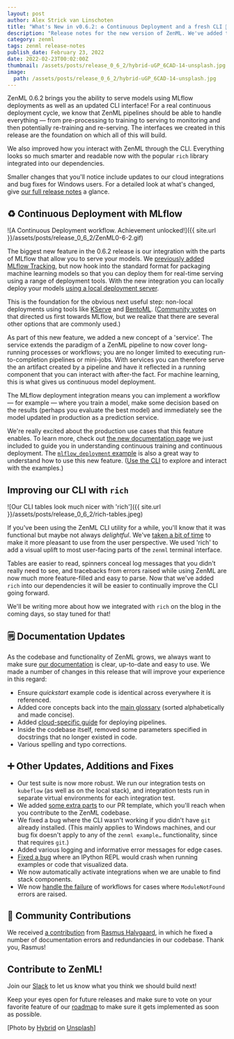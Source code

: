 ```yaml
---
layout: post
author: Alex Strick van Linschoten
title: "What's New in v0.6.2: ♻️ Continuous Deployment and a fresh CLI 👩‍💻"
description: "Release notes for the new version of ZenML. We've added the ability to serve models using MLflow deployments, and we've refreshed how our CLI looks using the popular 'rich' library. You'll also find a lot of smaller improvements, documentation additions and bug fixes in this release."
category: zenml
tags: zenml release-notes
publish_date: February 23, 2022
date: 2022-02-23T00:02:00Z
thumbnail: /assets/posts/release_0_6_2/hybrid-uGP_6CAD-14-unsplash.jpg
image:
  path: /assets/posts/release_0_6_2/hybrid-uGP_6CAD-14-unsplash.jpg
---
```


ZenML 0.6.2 brings you the ability to serve models using MLflow deployments as well as an updated CLI interface! For a real continuous deployment cycle, we know that ZenML pipelines should be able to handle everything — from pre-processing to training to serving to monitoring and then potentially re-training and re-serving. The interfaces we created in this release are the foundation on which all of this will build.

We also improved how you interact with ZenML through the CLI. Everything looks so much smarter and readable now with the popular `rich` library integrated into our dependencies.

Smaller changes that you'll notice include updates to our cloud integrations and bug fixes for Windows users. For a detailed look at what's changed, give [our full release notes](https://github.com/zenml-io/zenml/releases/tag/0.6.2) a glance.

## ♻️ Continuous Deployment with MLflow

![A Continuous Deployment workflow. Achievement unlocked!]({{ site.url }}/assets/posts/release_0_6_2/ZenML0-6-2.gif)

The biggest new feature in the 0.6.2 release is our integration with the parts of MLflow that allow you to serve your models. We [previously added MLflow Tracking](https://blog.zenml.io/zero-five-seven-release/), but now hook into the standard format for packaging machine learning models so that you can deploy them for real-time serving using a range of deployment tools. With the new integration you can locally deploy your models [using a local deployment server](https://mlflow.org/docs/latest/models.html#deploy-mlflow-models).

This is the foundation for the obvious next useful step: non-local deployments using tools like [KServe](https://github.com/kserve/kserve) and [BentoML](https://github.com/bentoml/BentoML). ([Community votes](https://github.com/zenml-io/zenml/discussions/215) on that directed us first towards MLflow, but we realize that there are several other options that are commonly used.)

As part of this new feature, we added a new concept of a 'service'. The service extends the paradigm of a ZenML pipeline to now cover long-running processes or workflows; you are no longer limited to executing run-to-completion pipelines or mini-jobs. With services you can therefore serve the an artifact created by a pipeline and have it reflected in a running component that you can interact with after-the fact. For machine learning, this is what gives us continuous model deployment.

The MLflow deployment integration means you can implement a workflow — for example — where you train a model, make some decision based on the results (perhaps you evaluate the best model) and immediately see the model updated in production as a prediction service.

We're really excited about the production use cases that this feature enables. To learn more, check out [the new documentation page](https://zenml.io/features/ct-cd) we just included to guide you in understanding continuous training and continuous deployment. The [`mlflow_deployment` example](https://github.com/zenml-io/zenml/tree/main/examples) is also a great way to understand how to use this new feature. ([Use the CLI](https://blog.zenml.io/examples-cli/) to explore and interact with the examples.)

## Improving our CLI with `rich`

![Our CLI tables look much nicer with 'rich']({{ site.url }}/assets/posts/release_0_6_2/rich-tables.jpeg)

If you've been using the ZenML CLI utility for a while, you'll know that it was functional but maybe not always *delightful*. We've [taken a bit of time](https://github.com/zenml-io/zenml/pull/392) to make it more pleasant to use from the user perspective. We used 'rich' to add a visual uplift to most user-facing parts of the `zenml` terminal interface. 

Tables are easier to read, spinners conceal log messages that you didn't really need to see, and tracebacks from errors raised while using ZenML are now much more feature-filled and easy to parse. Now that we've added `rich` into our dependencies it will be easier to continually improve the CLI going forward.

We'll be writing more about how we integrated with `rich` on the blog in the coming days, so stay tuned for that!

## 🗒 Documentation Updates

As the codebase and functionality of ZenML grows, we always want to make sure [our documentation](https://docs.zenml.io/) is clear, up-to-date and easy to use. We made a number of changes in this release that will improve your experience in this regard:

- Ensure *quickstart* example code is identical across everywhere it is referenced.
- Added core concepts back into the [main glossary](https://docs.zenml.io/reference/glossary) (sorted alphabetically and made concise).
- Added [cloud-specific guide](https://docs.zenml.io/features/cloud-pipelines/guide-aws-gcp-azure) for deploying pipelines.
- Inside the codebase itself, removed some parameters specified in docstrings that no longer existed in code.
- Various spelling and typo corrections.

## ➕ Other Updates, Additions and Fixes

- Our test suite is now more robust. We run our integration tests on `kubeflow` (as well as on the local stack), and integration tests run in separate virtual environments for each integration test.
- We added [some extra parts](https://github.com/zenml-io/zenml/pull/411) to our PR template, which you'll reach when you contribute to the ZenML codebase.
- We fixed a bug where the CLI wasn't working if you didn't have `git` already installed. (This mainly applies to Windows machines, and our bug fix doesn't apply to any of the `zenml example…` functionality, since that requires `git`.)
- Added various logging and informative error messages for edge cases.
- [Fixed a bug](https://github.com/zenml-io/zenml/pull/416) where an IPython REPL would crash when running examples or code that visualized data.
- We now automatically activate integrations when we are unable to find stack components.
- We now [handle the failure](https://github.com/zenml-io/zenml/pull/390) of workflows for cases where `ModuleNotFound` errors are raised.

## 🙌 Community Contributions

We received [a contribution](https://github.com/zenml-io/zenml/pull/422) from [Rasmus Halvgaard](https://github.com/halvgaard), in which he fixed a number of documentation errors and redundancies in our codebase. Thank you, Rasmus!

## Contribute to ZenML!

Join our [Slack](https://zenml.io/slack-invite/) to let us know what you think we should build next!

Keep your eyes open for future releases and make sure to vote on your favorite feature of our [roadmap](https://zenml.io/roadmap) to make sure it gets implemented as soon as possible.

[Photo by <a href="https://unsplash.com/@artbyhybrid?utm_source=unsplash&utm_medium=referral&utm_content=creditCopyText">Hybrid</a> on <a href="https://unsplash.com/s/photos/balloons?utm_source=unsplash&utm_medium=referral&utm_content=creditCopyText">Unsplash</a>]